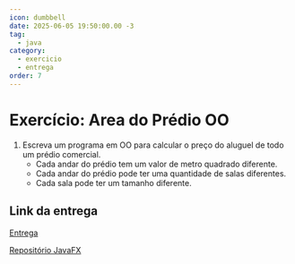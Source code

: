 ```yaml
---
icon: dumbbell
date: 2025-06-05 19:50:00.00 -3
tag:
  - java
category:
  - exercicio
  - entrega
order: 7
---
```


# Exercício: Area do Prédio OO


1. Escreva um programa em OO para calcular o preço do aluguel de todo um prédio comercial. 
    - Cada andar do prédio tem um valor de metro quadrado diferente. 
    - Cada andar do prédio pode ter uma quantidade de salas diferentes.
    - Cada sala pode ter um tamanho diferente.

## Link da entrega

[Entrega](https://classroom.github.com/a/EdS6deT_)


[Repositório JavaFX](https://github.com/20252-ifba-saj-ads-poo/javafx-predio)
